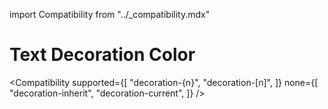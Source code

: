 import Compatibility from "../\_compatibility.mdx"

# Text Decoration Color

<Compatibility
supported={[
"decoration-{n}",
"decoration-[n]",
]}
none={[
"decoration-inherit",
"decoration-current",
]}
/>
